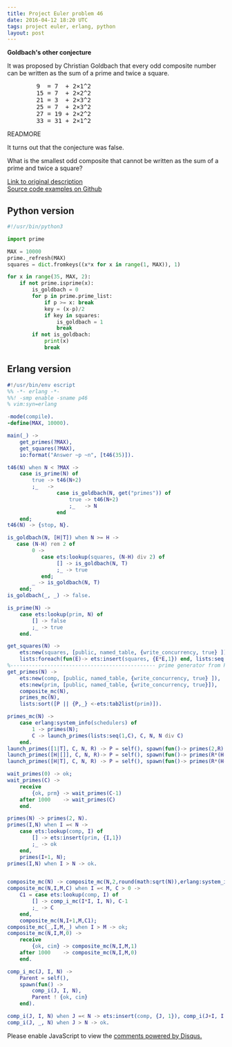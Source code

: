```yaml
---
title: Project Euler problem 46
date: 2016-04-12 18:20 UTC
tags: project euler, erlang, python
layout: post
---
```


<b>Goldbach's other conjecture</b>

It was proposed by Christian Goldbach that every odd composite number can be written as the sum of a prime and twice a square.

<pre>
        9  = 7  + 2×1^2
        15 = 7  + 2×2^2
        21 = 3  + 2×3^2
        25 = 7  + 2×3^2
        27 = 19 + 2×2^2
        33 = 31 + 2×1^2
</pre>

READMORE

It turns out that the conjecture was false.

What is the smallest odd composite that cannot be written as the sum of a prime and twice a square?

[Link to original description](https://projecteuler.net/problem=46)<br/>
[Source code examples on Github](https://github.com/mijkenator/pr_euler/tree/master/p46)<br>

## Python version

```python
#!/usr/bin/python3

import prime

MAX = 10000
prime._refresh(MAX)
squares = dict.fromkeys((x*x for x in range(1, MAX)), 1)

for x in range(35, MAX, 2):
    if not prime.isprime(x):
        is_goldbach = 0
        for p in prime.prime_list:
            if p >= x: break
            key = (x-p)/2
            if key in squares:
                is_goldbach = 1
                break
        if not is_goldbach:
            print(x)
            break


```

## Erlang version

```erlang
#!/usr/bin/env escript
%% -*- erlang -*-
%%! -smp enable -sname p46
% vim:syn=erlang

-mode(compile).
-define(MAX, 10000).

main(_) -> 
    get_primes(?MAX),
    get_squares(?MAX),
    io:format("Answer ~p ~n", [t46(35)]).

t46(N) when N < ?MAX ->
    case is_prime(N) of
        true -> t46(N+2)
        ;_   -> 
                case is_goldbach(N, get("primes")) of
                    true -> t46(N+2)
                    ;_   -> N
                end
    end;
t46(N) -> {stop, N}.

is_goldbach(N, [H|T]) when N >= H ->
   case (N-H) rem 2 of
        0 ->
           case ets:lookup(squares, (N-H) div 2) of
                [] -> is_goldbach(N, T)
                ;_ -> true
           end;
        _ -> is_goldbach(N, T) 
    end;
is_goldbach(_, _) -> false.

is_prime(N) ->
    case ets:lookup(prim, N) of
        [] -> false
        ;_ -> true
    end.

get_squares(N) ->
    ets:new(squares, [public, named_table, {write_concurrency, true} ]),
    lists:foreach(fun(E)-> ets:insert(squares, {E*E,1}) end, lists:seq(1, N)).
%----------------------------------------------- prime generator from Project Euler 10 (version 5 ---------------------------)
get_primes(N) ->
    ets:new(comp, [public, named_table, {write_concurrency, true} ]),
    ets:new(prim, [public, named_table, {write_concurrency, true}]),
    composite_mc(N),
    primes_mc(N),
    lists:sort([P || {P,_} <-ets:tab2list(prim)]).

primes_mc(N) ->
    case erlang:system_info(schedulers) of
        1 -> primes(N);
        C -> launch_primes(lists:seq(1,C), C, N, N div C)
    end.
launch_primes([1|T], C, N, R) -> P = self(), spawn(fun()-> primes(2,R), P ! {ok, prm} end), launch_primes(T, C, N, R);
launch_primes([H|[]], C, N, R)-> P = self(), spawn(fun()-> primes(R*(H-1)+1,N), P ! {ok, prm} end), wait_primes(C);
launch_primes([H|T], C, N, R) -> P = self(), spawn(fun()-> primes(R*(H-1)+1,R*H), P ! {ok, prm} end), launch_primes(T, C, N, R).

wait_primes(0) -> ok;
wait_primes(C) ->
    receive
        {ok, prm} -> wait_primes(C-1)
    after 1000    -> wait_primes(C)
    end.

primes(N) -> primes(2, N).
primes(I,N) when I =< N ->
    case ets:lookup(comp, I) of
        [] -> ets:insert(prim, {I,1})
        ;_ -> ok
    end,
    primes(I+1, N);
primes(I,N) when I > N -> ok.


composite_mc(N) -> composite_mc(N,2,round(math:sqrt(N)),erlang:system_info(schedulers)).
composite_mc(N,I,M,C) when I =< M, C > 0 ->
    C1 = case ets:lookup(comp, I) of
        [] -> comp_i_mc(I*I, I, N), C-1
        ;_ -> C
    end,
    composite_mc(N,I+1,M,C1);
composite_mc(_,I,M,_) when I > M -> ok;
composite_mc(N,I,M,0) ->
    receive
        {ok, cim} -> composite_mc(N,I,M,1)
    after 1000    -> composite_mc(N,I,M,0)
    end.

comp_i_mc(J, I, N) -> 
    Parent = self(),
    spawn(fun() ->
        comp_i(J, I, N),
        Parent ! {ok, cim}
    end).

comp_i(J, I, N) when J =< N -> ets:insert(comp, {J, 1}), comp_i(J+I, I, N);
comp_i(J, _, N) when J > N -> ok.


```


<div id="disqus_thread"></div>
<script>
/**
* RECOMMENDED CONFIGURATION VARIABLES: EDIT AND UNCOMMENT THE SECTION BELOW TO INSERT DYNAMIC VALUES FROM YOUR PLATFORM OR CMS.
* LEARN WHY DEFINING THESE VARIABLES IS IMPORTANT: https://disqus.com/admin/universalcode/#configuration-variables
*/
/*
var disqus_config = function () {
    this.page.url = '2016/04/12/erlang-python-project-euler-46/'; // Replace PAGE_URL with your page's canonical URL variable
    this.page.identifier = 'pep46'; // Replace PAGE_IDENTIFIER with your page's unique identifier variable
};
*/
(function() { // DON'T EDIT BELOW THIS LINE
var d = document, s = d.createElement('script');

s.src = '//mijkenator.disqus.com/embed.js';

s.setAttribute('data-timestamp', +new Date());
(d.head || d.body).appendChild(s);
})();
</script>
<noscript>Please enable JavaScript to view the <a href="https://disqus.com/?ref_noscript" rel="nofollow">comments powered by Disqus.</a></noscript>

